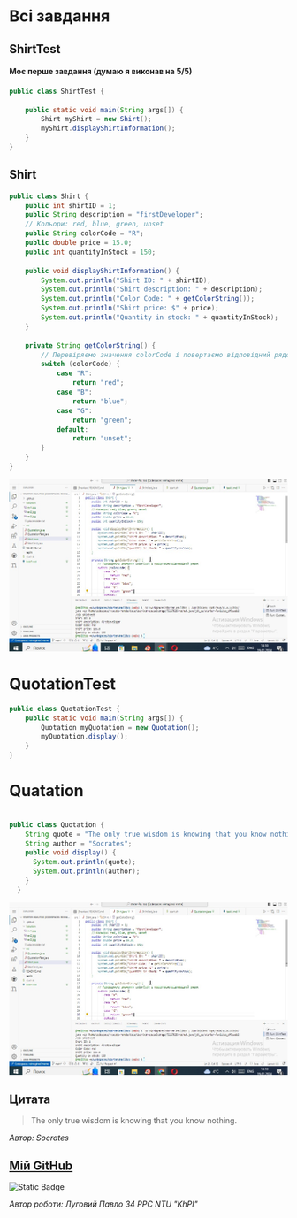 # Всі завдання

## ShirtTest

#### Моє перше завдання (думаю я виконав на 5/5)

```java
public class ShirtTest {

    public static void main(String args[]) {
        Shirt myShirt = new Shirt();
        myShirt.displayShirtInformation();
    }
}

```


## Shirt

```java
public class Shirt {
    public int shirtID = 1;
    public String description = "firstDeveloper";
    // Кольори: red, blue, green, unset
    public String colorCode = "R";
    public double price = 15.0;
    public int quantityInStock = 150;

    public void displayShirtInformation() {
        System.out.println("Shirt ID: " + shirtID);
        System.out.println("Shirt description: " + description);
        System.out.println("Color Code: " + getColorString());
        System.out.println("Shirt price: $" + price);
        System.out.println("Quantity in stock: " + quantityInStock);
    }

    private String getColorString() {
        // Перевіряємо значення colorCode і повертаємо відповідний рядок
        switch (colorCode) {
            case "R":
                return "red";
            case "B":
                return "blue";
            case "G":
                return "green";
            default:
                return "unset";
        }
    }
}

```


![My result](Solution/task1MarkDown.jpg)


# QuotationTest

```Java
public class QuotationTest {
    public static void main(String args[]) {
        Quotation myQuotation = new Quotation();
        myQuotation.display();
    }
}

```


# Quatation

```Java

public class Quotation {
    String quote = "The only true wisdom is knowing that you know nothing.";
    String author = "Socrates";
    public void display() {
      System.out.println(quote);
      System.out.println(author);
    }
  }

```

![My result](Solution/task1MarkDown.jpg)

## Цитата

> The only true wisdom is knowing that you know nothing.

*Автор: Socrates*



## [Мій GitHub](https://www.example.com)

![Static Badge](https://img.shields.io/badge/GitHub-181717?style=plastic&logo=GitHub&labelColor=black&color=white&link=https%3A%2F%2Fgithub.com%2FPavlitoo)


*Автор роботи: Луговий Павло 34  PPC NTU "KhPI"*

